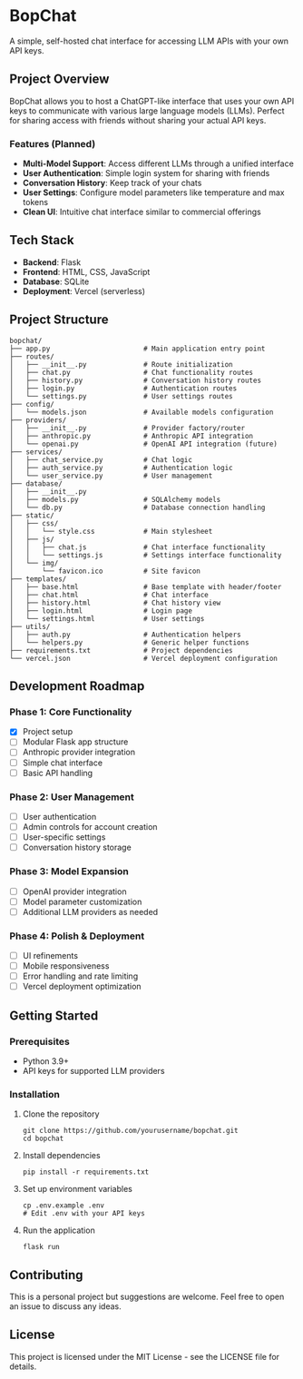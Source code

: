 # BopChat

A simple, self-hosted chat interface for accessing LLM APIs with your own API keys.

## Project Overview

BopChat allows you to host a ChatGPT-like interface that uses your own API keys to communicate with various large language models (LLMs). Perfect for sharing access with friends without sharing your actual API keys.

### Features (Planned)

- **Multi-Model Support**: Access different LLMs through a unified interface
- **User Authentication**: Simple login system for sharing with friends
- **Conversation History**: Keep track of your chats
- **User Settings**: Configure model parameters like temperature and max tokens
- **Clean UI**: Intuitive chat interface similar to commercial offerings

## Tech Stack

- **Backend**: Flask
- **Frontend**: HTML, CSS, JavaScript
- **Database**: SQLite
- **Deployment**: Vercel (serverless)

## Project Structure

```
bopchat/
├── app.py                       # Main application entry point
├── routes/
│   ├── __init__.py              # Route initialization
│   ├── chat.py                  # Chat functionality routes
│   ├── history.py               # Conversation history routes
│   ├── login.py                 # Authentication routes
│   └── settings.py              # User settings routes
├── config/
│   └── models.json              # Available models configuration
├── providers/
│   ├── __init__.py              # Provider factory/router
│   ├── anthropic.py             # Anthropic API integration
│   └── openai.py                # OpenAI API integration (future)
├── services/
│   ├── chat_service.py          # Chat logic
│   ├── auth_service.py          # Authentication logic
│   └── user_service.py          # User management
├── database/
│   ├── __init__.py
│   ├── models.py                # SQLAlchemy models
│   └── db.py                    # Database connection handling
├── static/
│   ├── css/
│   │   └── style.css            # Main stylesheet
│   ├── js/
│   │   ├── chat.js              # Chat interface functionality
│   │   └── settings.js          # Settings interface functionality
│   └── img/
│       └── favicon.ico          # Site favicon
├── templates/
│   ├── base.html                # Base template with header/footer
│   ├── chat.html                # Chat interface
│   ├── history.html             # Chat history view
│   ├── login.html               # Login page
│   └── settings.html            # User settings
├── utils/
│   ├── auth.py                  # Authentication helpers
│   └── helpers.py               # Generic helper functions
├── requirements.txt             # Project dependencies
└── vercel.json                  # Vercel deployment configuration
```

## Development Roadmap

### Phase 1: Core Functionality
- [x] Project setup
- [ ] Modular Flask app structure
- [ ] Anthropic provider integration
- [ ] Simple chat interface
- [ ] Basic API handling

### Phase 2: User Management
- [ ] User authentication
- [ ] Admin controls for account creation
- [ ] User-specific settings
- [ ] Conversation history storage

### Phase 3: Model Expansion
- [ ] OpenAI provider integration
- [ ] Model parameter customization
- [ ] Additional LLM providers as needed

### Phase 4: Polish & Deployment
- [ ] UI refinements
- [ ] Mobile responsiveness
- [ ] Error handling and rate limiting
- [ ] Vercel deployment optimization

## Getting Started

### Prerequisites
- Python 3.9+
- API keys for supported LLM providers

### Installation

1. Clone the repository
   ```
   git clone https://github.com/yourusername/bopchat.git
   cd bopchat
   ```

2. Install dependencies
   ```
   pip install -r requirements.txt
   ```

3. Set up environment variables
   ```
   cp .env.example .env
   # Edit .env with your API keys
   ```

4. Run the application
   ```
   flask run
   ```

## Contributing

This is a personal project but suggestions are welcome. Feel free to open an issue to discuss any ideas.

## License

This project is licensed under the MIT License - see the LICENSE file for details.